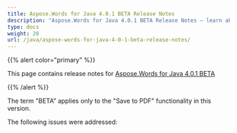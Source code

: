 ```yaml
---
title: Aspose.Words for Java 4.0.1 BETA Release Notes
description: "Aspose.Words for Java 4.0.1 BETA Release Notes – learn about the latest updates and fixes."
type: docs
weight: 20
url: /java/aspose-words-for-java-4-0-1-beta-release-notes/
---
```


{{% alert color="primary" %}} 

This page contains release notes for [Aspose.Words for Java 4.0.1 BETA](http://www.aspose.com/downloads/words/java/new-releases/aspose.words-for-java-4.0.1-beta/)

{{% /alert %}} 

The term "BETA" applies only to the "Save to PDF" functionality in this version.

The following issues were addressed:
